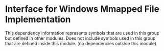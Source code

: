
# Interface for Windows Mmapped File Implementation
This dependency information represents symbols that are used in this group but defined in other modules.  Does not include symbols used in this group that are defined inside this module.
(no dependencies outside this module)
